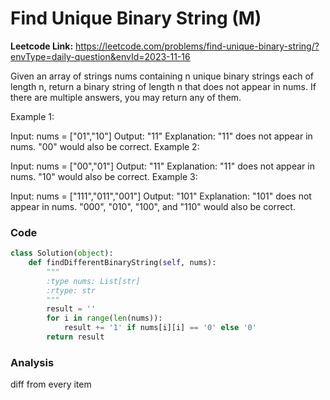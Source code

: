 # Find Unique Binary String (M)
**Leetcode Link:** https://leetcode.com/problems/find-unique-binary-string/?envType=daily-question&envId=2023-11-16

Given an array of strings nums containing n unique binary strings each of length n, return a binary string of length n that does not appear in nums. If there are multiple answers, you may return any of them.

 

Example 1:

Input: nums = ["01","10"]
Output: "11"
Explanation: "11" does not appear in nums. "00" would also be correct.
Example 2:

Input: nums = ["00","01"]
Output: "11"
Explanation: "11" does not appear in nums. "10" would also be correct.
Example 3:

Input: nums = ["111","011","001"]
Output: "101"
Explanation: "101" does not appear in nums. "000", "010", "100", and "110" would also be correct.


### Code

```python
class Solution(object):
    def findDifferentBinaryString(self, nums):
        """
        :type nums: List[str]
        :rtype: str
        """
        result = ''
        for i in range(len(nums)):
            result += '1' if nums[i][i] == '0' else '0'
        return result 

 ```       

### Analysis

diff from every item
